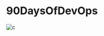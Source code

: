 # 90DaysOfDevOps
![c](https://github.com/mosad2/90DaysOfDevOps/assets/63494835/ccbefa31-41ef-4db9-ba7c-d54d774bf228)
